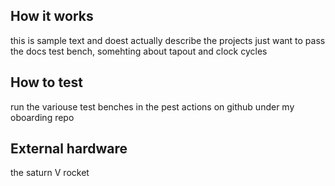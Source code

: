 <!---

This file is used to generate your project datasheet. Please fill in the information below and delete any unused
sections.

You can also include images in this folder and reference them in the markdown. Each image must be less than
512 kb in size, and the combined size of all images must be less than 1 MB.
-->

## How it works

this is sample text and doest actually describe the projects just want to pass the docs test bench, somehting about tapout and clock cycles

## How to test

run the variouse test benches in the pest actions on github under my oboarding repo

## External hardware

the saturn V rocket
